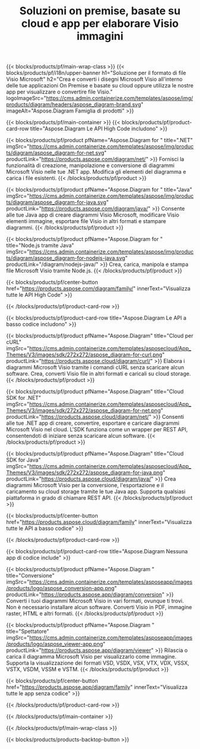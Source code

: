 ﻿---
title: Soluzioni on premise, basate su cloud e app per elaborare Visio immagini 
weight: 1110
url: /it/
description: Crea, elabora e converti i disegni di Microsoft Visio tramite API High Code o SDK basati su cloud. Oppure usa le nostre app multipiattaforma per visualizzare o convertire Visio file.
---
{{< blocks/products/pf/main-wrap-class >}}
{{< blocks/products/pf/i18n/upper-banner h1="Soluzione per il formato di file Visio Microsoft" h2="Crea e converti i disegni Microsoft Visio all\'interno delle tue applicazioni On Premise e basate su cloud oppure utilizza le nostre app per visualizzare o convertire file Visio." logoImageSrc="https://cms.admin.containerize.com/templates/aspose/img/products/diagram/headers/aspose_diagram-brand.svg" imageAlt="Aspose.Diagram Famiglia di prodotti" >}}

{{< blocks/products/pf/main-container >}}
{{< blocks/products/pf/product-card-row title="Aspose.Diagram Le API High Code includono" >}}

{{< blocks/products/pf/product pfName="Aspose.Diagram for " title=".NET" imgSrc="https://cms.admin.containerize.com/templates/aspose/img/products/diagram/aspose_diagram-for-net.svg" productLink="https://products.aspose.com/diagram/net/" >}}
Fornisci la funzionalità di creazione, manipolazione e conversione di diagrammi Microsoft Visio nelle tue .NET app. Modifica gli elementi del diagramma e carica i file esistenti.
{{< /blocks/products/pf/product >}}

{{< blocks/products/pf/product pfName="Aspose.Diagram for " title="Java" imgSrc="https://cms.admin.containerize.com/templates/aspose/img/products/diagram/aspose_diagram-for-java.svg" productLink="https://products.aspose.com/diagram/java/" >}}
Consente alle tue Java app di creare diagrammi Visio Microsoft, modificare Visio elementi immagine, esportare file Visio in altri formati e stampare diagrammi.
{{< /blocks/products/pf/product >}}

{{< blocks/products/pf/product pfName="Aspose.Diagram for " title="Node.js tramite Java" imgSrc="https://cms.admin.containerize.com/templates/aspose/img/products/diagram/aspose_diagram-for-nodejs-java.svg" productLink="/diagram/nodejs-java/" >}}
Crea, carica, manipola e stampa file Microsoft Visio tramite Node.js.
{{< /blocks/products/pf/product >}}

{{< blocks/products/pf/center-button href="https://products.aspose.com/diagram/family/" innerText="Visualizza tutte le API High Code" >}}

{{< /blocks/products/pf/product-card-row >}}

{{< blocks/products/pf/product-card-row title="Aspose.Diagram Le API a basso codice includono" >}}

{{< blocks/products/pf/product pfName="Aspose.Diagram" title="Cloud per cURL" imgSrc="https://cms.admin.containerize.com/templates/asposecloud/App_Themes/V3/images/sdk/272x272/aspose_diagram-for-curl.png" productLink="https://products.aspose.cloud/diagram/curl/" >}}
Elabora i diagrammi Microsoft Visio tramite i comandi cURL senza scaricare alcun software. Crea, converti Visio file in altri formati e caricali su cloud storage.
{{< /blocks/products/pf/product >}}

{{< blocks/products/pf/product pfName="Aspose.Diagram" title="Cloud SDK for .NET" imgSrc="https://cms.admin.containerize.com/templates/asposecloud/App_Themes/V3/images/sdk/272x272/aspose_diagram-for-net.png" productLink="https://products.aspose.cloud/diagram/net/" >}}
Consenti alle tue .NET app di creare, convertire, esportare e caricare diagrammi Microsoft Visio nel cloud. L'SDK funziona come un wrapper per REST API, consentendoti di iniziare senza scaricare alcun software.
{{< /blocks/products/pf/product >}}

{{< blocks/products/pf/product pfName="Aspose.Diagram" title="Cloud SDK for Java" imgSrc="https://cms.admin.containerize.com/templates/asposecloud/App_Themes/V3/images/sdk/272x272/aspose_diagram-for-java.png" productLink="https://products.aspose.cloud/diagram/java/" >}}
Crea diagrammi Microsoft Visio per la conversione, l'esportazione e il caricamento su cloud storage tramite le tue Java app. Supporta qualsiasi piattaforma in grado di chiamare REST API.
{{< /blocks/products/pf/product >}}

{{< blocks/products/pf/center-button href="https://products.aspose.cloud/diagram/family" innerText="Visualizza tutte le API a basso codice" >}}

{{< /blocks/products/pf/product-card-row >}}

{{< blocks/products/pf/product-card-row title="Aspose.Diagram Nessuna app di codice include" >}}

{{< blocks/products/pf/product pfName="Aspose.Diagram " title="Conversione" imgSrc="https://cms.admin.containerize.com/templates/asposeapp/images/products/logo/aspose_conversion-app.png" productLink="https://products.aspose.app/diagram/conversion" >}}
Converti i tuoi diagrammi Microsoft Visio in vari formati, ovunque ti trovi. Non è necessario installare alcun software. Converti Visio in PDF, immagine raster, HTML e altri formati.
{{< /blocks/products/pf/product >}}

{{< blocks/products/pf/product pfName="Aspose.Diagram " title="Spettatore" imgSrc="https://cms.admin.containerize.com/templates/asposeapp/images/products/logo/aspose_viewer-app.png" productLink="https://products.aspose.app/diagram/viewer" >}}
Rilascia o carica il diagramma Microsoft Visio per visualizzarlo come immagine. Supporta la visualizzazione dei formati VSD, VSDX, VSX, VTX, VDX, VSSX, VSTX, VSDM, VSSM e VSTM.
{{< /blocks/products/pf/product >}}

{{< blocks/products/pf/center-button href="https://products.aspose.app/diagram/family" innerText="Visualizza tutte le app senza codice" >}}

{{< /blocks/products/pf/product-card-row >}}

{{< /blocks/products/pf/main-container >}}


{{< /blocks/products/pf/main-wrap-class >}}

{{< blocks/products/products-backtop-button >}}